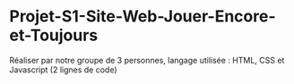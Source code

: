 # Projet-S1-Site-Web-Jouer-Encore-et-Toujours
Réaliser par notre groupe de 3 personnes, 
 langage utilisée : HTML, CSS et Javascript (2 lignes de code)
